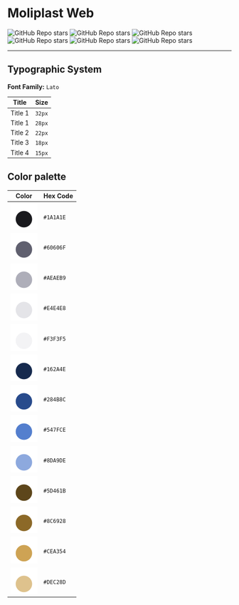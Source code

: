 # **Moliplast Web**

<img alt="GitHub Repo stars" src="https://img.shields.io/badge/Vite-B73BFE?style=for-the-badge&logo=vite&logoColor=FFD62E" />
<img alt="GitHub Repo stars" src="https://img.shields.io/badge/React-20232A?style=for-the-badge&logo=react&logoColor=61DAFB" />
<img alt="GitHub Repo stars" src="https://img.shields.io/badge/React_Router-CA4245?style=for-the-badge&logo=react-router&logoColor=white" />
<img alt="GitHub Repo stars" src="https://img.shields.io/badge/SASS-hotpink.svg?style=for-the-badge&logo=SASS&logoColor=white" />
<img alt="GitHub Repo stars" src="https://img.shields.io/badge/php-%23777BB4.svg?style=for-the-badge&logo=php&logoColor=white" />
<img alt="GitHub Repo stars" src="https://img.shields.io/badge/laravel-%23FF2D20.svg?style=for-the-badge&logo=laravel&logoColor=white" />


---

## **Typographic System**

**Font Family:** `Lato`

| Title | Size |
|---|---|
| Title 1 | `32px` |
| Title 1 | `28px` |
| Title 2 | `22px` |
| Title 3 | `18px` |
| Title 4 | `15px` |


## **Color palette**


| Color | Hex Code |
|---|---|
| ![circle](./docs/assets/imgs_svgs/circle_1A1A1E.svg) | `#1A1A1E` |
| ![circle](./docs/assets/imgs_svgs/circle_60606F.svg) | `#60606F` |
| ![circle](./docs/assets/imgs_svgs/circle_AEAEB9.svg) | `#AEAEB9` |
| ![circle](./docs/assets/imgs_svgs/circle_E4E4E8.svg) | `#E4E4E8` |
| ![circle](./docs/assets/imgs_svgs/circle_F3F3F5.svg) | `#F3F3F5` |
| ![circle](./docs/assets/imgs_svgs/circle_162A4E.svg) | `#162A4E` |
| ![circle](./docs/assets/imgs_svgs/circle_284B8C.svg) | `#284B8C` |
| ![circle](./docs/assets/imgs_svgs/circle_547FCE.svg) | `#547FCE` |
| ![circle](./docs/assets/imgs_svgs/circle_8DA9DE.svg) | `#8DA9DE` |
| ![circle](./docs/assets/imgs_svgs/circle_5D461B.svg) | `#5D461B` |
| ![circle](./docs/assets/imgs_svgs/circle_8C6928.svg) | `#8C6928` |
| ![circle](./docs/assets/imgs_svgs/circle_CEA354.svg) | `#CEA354` |
| ![circle](./docs/assets/imgs_svgs/circle_DEC28D.svg) | `#DEC28D` |